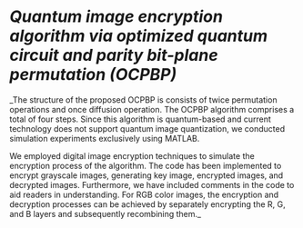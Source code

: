 # _Quantum image encryption algorithm via optimized quantum circuit and parity bit-plane permutation (OCPBP)_
_The structure of the proposed OCPBP is consists of twice permutation operations and once diffusion operation.
The OCPBP algorithm comprises a total of four steps. 
Since this algorithm is quantum-based and current technology does not support quantum image quantization, we conducted simulation experiments exclusively using MATLAB.

We employed digital image encryption techniques to simulate the encryption process of the algorithm.
The code has been implemented to encrypt grayscale images, generating key image, encrypted images, and decrypted images. 
Furthermore, we have included comments in the code to aid readers in understanding.
For RGB color images, the encryption and decryption processes can be achieved by separately encrypting the R, G, and B layers and subsequently recombining them._
